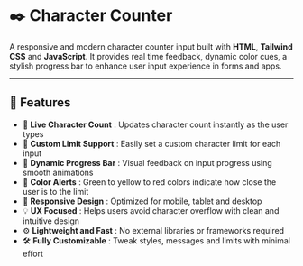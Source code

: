 # ✒️ Character Counter

A responsive and modern character counter input built with **HTML**, **Tailwind CSS** and **JavaScript**. It provides real time feedback, dynamic color cues, a stylish progress bar to enhance user input experience in forms and apps.

---

## 🚀 Features

- 📝 **Live Character Count** : Updates character count instantly as the user types  
- 📏 **Custom Limit Support** : Easily set a custom character limit for each input  
- 🎨 **Dynamic Progress Bar** : Visual feedback on input progress using smooth animations  
- 🌈 **Color Alerts** : Green to yellow to red colors indicate how close the user is to the limit  
- 📱 **Responsive Design** : Optimized for mobile, tablet and desktop  
- 💡 **UX Focused** : Helps users avoid character overflow with clean and intuitive design  
- ⚙️ **Lightweight and Fast** : No external libraries or frameworks required  
- 🛠️ **Fully Customizable** : Tweak styles, messages and limits with minimal effort 
